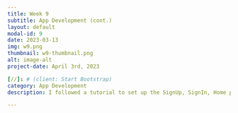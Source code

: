 ```yaml
---
title: Week 9
subtitle: App Development (cont.)
layout: default
modal-id: 9
date: 2023-03-13
img: w9.png
thumbnail: w9-thumbnail.png
alt: image-alt
project-date: April 3rd, 2023

[//]: # (client: Start Bootstrap)
category: App Development
description: I followed a tutorial to set up the SignUp, SignIn, Home page, Account page, forgot password, etc. In the Account page especially, I learned how to set up a user profile picture and you can change it too, which is really cool. I needed to set up some Cloudinary things though. I really would not have thought nor looked for that. The profile page also allows users to change the password which is really cool. Also I’m not implementing any frontend yet, just the functionality first.

---
```

